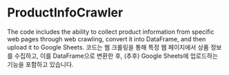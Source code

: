 # ProductInfoCrawler
The code includes the ability to collect product information from specific web pages through web crawling, convert it into DataFrame, and then upload it to Google Sheets.  코드는 웹 크롤링을 통해 특정 웹 페이지에서 상품 정보를 수집하고, 이를 DataFrame으로 변환한 후, (추후) Google Sheets에 업로드하는 기능을 포함하고 있습니다. 
